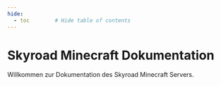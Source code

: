 ```yaml
---
hide:
  - toc        # Hide table of contents
---
```


# Skyroad Minecraft Dokumentation

Willkommen zur Dokumentation des Skyroad Minecraft Servers.


